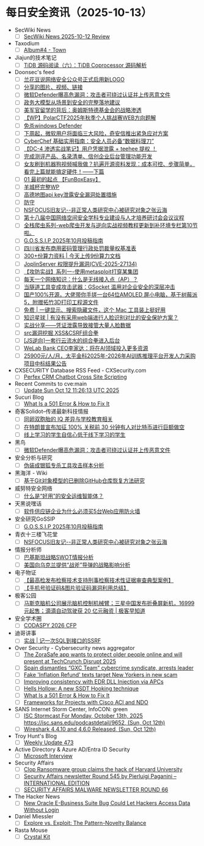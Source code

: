 # 每日安全资讯（2025-10-13）

- SecWiki News
  - [ ] [SecWiki News 2025-10-12 Review](http://www.sec-wiki.com/?2025-10-12)
- Taxodium
  - [ ] [Album#4 - Town](https://taxodium.ink/album-4.html)
- Jiajun的技术笔记
  - [ ] [TiDB 源码阅读（六）：TiDB Coprocessor 源码解析](https://jiajunhuang.com/articles/2025_10_12-tidb_source_code_coprocessor.md.html)
- Doonsec's feed
  - [ ] [兰花豆说网络安全公众号正式启用新LOGO](https://mp.weixin.qq.com/s?__biz=MzI3NzM5NDA0NA==&mid=2247492110&idx=1&sn=393f05131108b8222f005458947be08b)
  - [ ] [分享的图片、视频、链接](https://mp.weixin.qq.com/s?__biz=MzE5MTAzMzY5NA==&mid=2247485371&idx=2&sn=20aba192ded76ee2591074c42a3d7699)
  - [ ] [微软Defender曝高危漏洞：攻击者可绕过认证并上传恶意文件](https://mp.weixin.qq.com/s?__biz=MzAxOTM1MDQ1NA==&mid=2451182974&idx=1&sn=918adb5101663bca8f727f1494d1d881)
  - [ ] [政务大模型从场景到安全的完整落地建议](https://mp.weixin.qq.com/s?__biz=MzI5NTQ3NzIxMw==&mid=2247485761&idx=1&sn=20dee883c66ac56605e57d52baddf5e0)
  - [ ] [美军官留学的背后：奥姆斯特德基金会的战略渗透](https://mp.weixin.qq.com/s?__biz=Mzg2MTg3NzQ5OQ==&mid=2247485818&idx=1&sn=74c92d44d4cb1eaad48896a8265d07f5)
  - [ ] [【WP】PolarCTF2025年秋季个人挑战赛WEB方向题解](https://mp.weixin.qq.com/s?__biz=Mzk0NDYwOTcxNg==&mid=2247486271&idx=1&sn=9e7931f104d7129b562fda8cd614a6e1)
  - [ ] [免杀windows Defender](https://mp.weixin.qq.com/s?__biz=Mzk4ODg5MTY3Mw==&mid=2247483885&idx=1&sn=5a96a26219a54a96fb34f4954fab50ad)
  - [ ] [下周起，微软用户将面临三大风险，奇安信推出紧急应对方案](https://mp.weixin.qq.com/s?__biz=MzA4MDk4NTIwMg==&mid=2454064371&idx=1&sn=9af3cfcd8c2ac24920001dc7864315bc)
  - [ ] [CyberChef 基础实用指南：安全人员必备“数据料理刀”](https://mp.weixin.qq.com/s?__biz=MzI5NDg0ODkwMQ==&mid=2247486743&idx=1&sn=744b5eca2f01f6093a3676ce94938009)
  - [ ] [【DC-4 渗透实战笔记】用户凭据泄露 + teehee 提权 ！](https://mp.weixin.qq.com/s?__biz=Mzk0MTc2NDk2Nw==&mid=2247484656&idx=1&sn=fd4c69c57618a763ac23672d1a9a0ef2)
  - [ ] [完成测评产品、名录清单、信创企业后台管理功能开发](https://mp.weixin.qq.com/s?__biz=MzU3MDEwMjk2MQ==&mid=2247485268&idx=1&sn=31a34975cb2d376f0514d38568563a39)
  - [ ] [女友刷到机器狗视频喊我做？扒遍开源资料发现：成本可控、步骤简单，看完上篇就能搞定硬件！——下篇](https://mp.weixin.qq.com/s?__biz=MjM5Nzk3MjMzMA==&mid=2650570429&idx=1&sn=e7e2b63c668159c8abeccef9ba79b06f)
  - [ ] [01 最初的起点 【FunBoxEasy】](https://mp.weixin.qq.com/s?__biz=Mzg2Mzc1NzcyOA==&mid=2247484847&idx=1&sn=169c32e8517967cba1b6c5ae015b3810)
  - [ ] [羊城杯完整WP](https://mp.weixin.qq.com/s?__biz=MzkyODMxMjQ3OQ==&mid=2247485943&idx=1&sn=7f4d499dcb6609fa31fb83ae088b1f65)
  - [ ] [高德地图api key泄露安全漏洞处置措施](https://mp.weixin.qq.com/s?__biz=MzUzMDgwMjY1Mg==&mid=2247485884&idx=1&sn=45bd5bcb7d1ed74f2b840868dd883bfc)
  - [ ] [防守](https://mp.weixin.qq.com/s?__biz=MzkzMjIwMDY4Nw==&mid=2247486220&idx=1&sn=306634a5cca1d90d8ee0f198b1159de6)
  - [ ] [NSFOCUS旧友记--非正常人类研究中心被研究对象之张云海](https://mp.weixin.qq.com/s?__biz=MzUzMjQyMDE3Ng==&mid=2247488707&idx=1&sn=ca68f2740185d42a0f1b2c26f0677d22)
  - [ ] [第十八届中国网络空间安全学科专业建设与人才培养研讨会会议议程](https://mp.weixin.qq.com/s?__biz=MzAxNTc1ODU5OA==&mid=2665516484&idx=1&sn=edbe5f7a02e7a22a56209f4587be66bc)
  - [ ] [全栈爬虫系列-web爬虫开发与逆向实战视频教程更新到补环境专栏第10节啦。](https://mp.weixin.qq.com/s?__biz=MzkwOTE5MDY5NA==&mid=2247507802&idx=1&sn=c2dfde05cb602181ca0b54a2d16a294c)
  - [ ] [G.O.S.S.I.P 2025年10月投稿指南](https://mp.weixin.qq.com/s?__biz=Mzg5ODUxMzg0Ng==&mid=2247500793&idx=1&sn=0014dca42b05d547c9042943b2c9a406)
  - [ ] [四川省发布商用密码管理行政处罚裁量权基准表](https://mp.weixin.qq.com/s?__biz=MjM5OTk4MDE2MA==&mid=2655293014&idx=1&sn=d81a3971b79288daf18203f1dc465ce8)
  - [ ] [300+份算力资料 | 今天上传9份算力文档](https://mp.weixin.qq.com/s?__biz=MjM5OTk4MDE2MA==&mid=2655293014&idx=2&sn=275d4a283bc1996d455212952eee5216)
  - [ ] [JoplinServer 权限提升漏洞(CVE-2025-27134)](https://mp.weixin.qq.com/s?__biz=MzkzMTcwMTg1Mg==&mid=2247492951&idx=1&sn=982d2c0c0a0d19a5957f807fff868e0e)
  - [ ] [【攻防实战】系列一-使用metasploit打穿某集团](https://mp.weixin.qq.com/s?__biz=Mzg5NTU2NjA1Mw==&mid=2247504194&idx=1&sn=fa5241afd95ebd07b9166593f0fc16b1)
  - [ ] [每天一个网络知识：什么是无线接入点（AP）？](https://mp.weixin.qq.com/s?__biz=MzUyNTExOTY1Nw==&mid=2247531946&idx=1&sn=ff958fbe582972aa9d790a37f7287398)
  - [ ] [当隧道工具变成攻击武器：GSocket 滥用对企业安全的深层冲击](https://mp.weixin.qq.com/s?__biz=MzkzMzMyOTc5OQ==&mid=2247484488&idx=1&sn=779af2a3a768e44e4bb09d2c3fc94e66)
  - [ ] [国产100%开源，大佬带你手搓一台64位AMOLED 屏小电脑，基于树莓派5，附赠拓竹3D打印工程源文件](https://mp.weixin.qq.com/s?__biz=MjM5OTA4MzA0MA==&mid=2454940076&idx=1&sn=43cded4053ef3524b9eacfce99312509)
  - [ ] [免费 | 一键显示、搜索隐藏文件，这个 Mac 工具装上挺好用](https://mp.weixin.qq.com/s?__biz=MzI2MjcwMTgwOQ==&mid=2247492706&idx=1&sn=b96aa6e24fca95ba2f48d79886bbd1f4)
  - [ ] [知识星球 | 有没有采用web端进行人脸识别对比的安全保护方案？](https://mp.weixin.qq.com/s?__biz=MzU5ODgzNTExOQ==&mid=2247644197&idx=1&sn=045a811403dcfbb0e4dde98016e3c5ef)
  - [ ] [实战分享——凭证泄露导致接管大量人脸数据](https://mp.weixin.qq.com/s?__biz=MzkwOTg3NzAyNQ==&mid=2247484206&idx=1&sn=7ed576492f8f1b8fcf8003b4f4673a79)
  - [ ] [src漏洞挖掘 XSS&CSRF组合拳](https://mp.weixin.qq.com/s?__biz=Mzg5MDk3NDE2Mw==&mid=2247484036&idx=1&sn=62921cabb250757c28410f2526a2ced9)
  - [ ] [[JS逆向]⼀套⾏云流⽔的组合拳进⼊后台](https://mp.weixin.qq.com/s?__biz=Mzk4ODg5MTY3Mw==&mid=2247483871&idx=1&sn=0ec3c921baccbeaf00b77c6e04518bc8)
  - [ ] [WeLab Bank CEO李家达：将在AI领域投入更多资源](https://mp.weixin.qq.com/s?__biz=MzIxMDIwODM2MA==&mid=2653932783&idx=1&sn=259c879e89911a2c6499948c5db4debc)
  - [ ] [25900元/人/月，太平金科2025年-2026年AI训练推理平台开发人力采购项目中标结果公告](https://mp.weixin.qq.com/s?__biz=MzIxMDIwODM2MA==&mid=2653932783&idx=2&sn=61339c16861f731e0d0c1dfed8396409)
- CXSECURITY Database RSS Feed - CXSecurity.com
  - [ ] [Perfex CRM Chatbot Cross Site Scripting](https://cxsecurity.com/issue/WLB-2025100008)
- Recent Commits to cve:main
  - [ ] [Update Sun Oct 12 11:26:13 UTC 2025](https://github.com/trickest/cve/commit/1aacf565607410d39a8e459d916e1a58e632280e)
- Sucuri Blog
  - [ ] [What Is a 501 Error & How to Fix It](https://blog.sucuri.net/2025/10/what-is-a-501-error-how-to-fix-it.html)
- 奇客Solidot–传递最新科技情报
  - [ ] [同卵双胞胎的 IQ 差异与学校教育相关](https://www.solidot.org/story?sid=82526)
  - [ ] [在特朗普宣布加征 100% 关税前 30 分钟有人对比特币进行巨额做空](https://www.solidot.org/story?sid=82525)
  - [ ] [线上学习的学生自信心低于线下学习的学生](https://www.solidot.org/story?sid=82524)
- 黑鸟
  - [ ] [微软Defender曝高危漏洞：攻击者可绕过认证并上传恶意文件](https://mp.weixin.qq.com/s?__biz=MzAxOTM1MDQ1NA==&mid=2451182974&idx=1&sn=918adb5101663bca8f727f1494d1d881)
- 安全分析与研究
  - [ ] [伪装成银狐专杀工具攻击样本分析](https://mp.weixin.qq.com/s?__biz=MzA4ODEyODA3MQ==&mid=2247493688&idx=1&sn=ca0cbb71a05cc7b61fa71d8e1f78490a)
- 黑海洋 - Wiki
  - [ ] [基于Git对象模型的已删除GitHub仓库恢复方法研究](https://blog.upx8.com/4878)
- 威努特安全网络
  - [ ] [什么是“好用”的安全运维智能体？](https://mp.weixin.qq.com/s?__biz=MzAwNTgyODU3NQ==&mid=2651136342&idx=1&sn=143fd98faf190c6b9ce4319d16c99bf6)
- 天黑说嘿话
  - [ ] [软件供应链企业为什么必须买5台Web应用防火墙](https://mp.weixin.qq.com/s?__biz=MzI5NTQ5MTAzMA==&mid=2247484692&idx=1&sn=100506758858bfe3850dde247dd2f8fa)
- 安全研究GoSSIP
  - [ ] [G.O.S.S.I.P 2025年10月投稿指南](https://mp.weixin.qq.com/s?__biz=Mzg5ODUxMzg0Ng==&mid=2247500793&idx=1&sn=0014dca42b05d547c9042943b2c9a406)
- 青衣十三楼飞花堂
  - [ ] [NSFOCUS旧友记--非正常人类研究中心被研究对象之张云海](https://mp.weixin.qq.com/s?__biz=MzUzMjQyMDE3Ng==&mid=2247488707&idx=1&sn=ca68f2740185d42a0f1b2c26f0677d22)
- 情报分析师
  - [ ] [巴基斯坦战略SWOT情报分析](https://mp.weixin.qq.com/s?__biz=MzA3Mjc1MTkwOA==&mid=2650562353&idx=1&sn=4501ad7d219583f1c8ee54ac1947727f)
  - [ ] [美国向乌克兰提供“战斧”导弹的战略影响分析](https://mp.weixin.qq.com/s?__biz=MzA3Mjc1MTkwOA==&mid=2650562353&idx=2&sn=b51b0d4932dc32030aeb9adfd9447fd2)
- 电子物证
  - [ ] [【最高检发布检察技术支持刑事检察技术性证据审查典型案例】](https://mp.weixin.qq.com/s?__biz=MzAwNDcwMDgzMA==&mid=2651048639&idx=1&sn=4d7c4b1f487a4fc594017937270605ca)
  - [ ] [【手机号验证码&图片验证码漏洞利用总结】](https://mp.weixin.qq.com/s?__biz=MzAwNDcwMDgzMA==&mid=2651048639&idx=2&sn=3aed9647a8edefd3fea9c8c538dd21b8)
- 极客公园
  - [ ] [马斯克脑机公司展示脑机控制机械臂；三星中国发布折叠屏新机，16999 元起售；滴滴自动驾驶获 20 亿元融资 | 极客早知道](https://mp.weixin.qq.com/s?__biz=MTMwNDMwODQ0MQ==&mid=2653088226&idx=1&sn=c1a567e7366243c2c2bb6c3ccd4ee588)
- 安全学术圈
  - [ ] [CODASPY 2026 CFP](https://mp.weixin.qq.com/s?__biz=MzU5MTM5MTQ2MA==&mid=2247493923&idx=1&sn=8071ef0d9b28710ecd163aa1b1a8c691)
- 迪哥讲事
  - [ ] [实战 | 记一次SQL到接口的SSRF](https://mp.weixin.qq.com/s?__biz=MzIzMTIzNTM0MA==&mid=2247498403&idx=1&sn=52532994f266c11d89a95ca93d996f95)
- Over Security - Cybersecurity news aggregator
  - [ ] [The ZoraSafe app wants to protect older people online and will present at TechCrunch Disrupt 2025](https://techcrunch.com/2025/10/12/the-zorasafe-app-wants-to-protect-older-people-online-and-will-present-at-techcrunch-disrupt-2025/)
  - [ ] [Spain dismantles “GXC Team” cybercrime syndicate, arrests leader](https://www.bleepingcomputer.com/news/security/spain-dismantles-gxc-team-cybercrime-syndicate-arrests-leader/)
  - [ ] [Fake 'Inflation Refund' texts target New Yorkers in new scam](https://www.bleepingcomputer.com/news/security/fake-inflation-refund-texts-target-new-yorkers-in-new-scam/)
  - [ ] [Improving consistency with EDR DLL Injection via APCs](https://fluxsec.red/improving-EDR-via-windows-driver-apc-injection-rust)
  - [ ] [Hells Hollow: A new SSDT Hooking technique](https://fluxsec.red/red-team-notes)
  - [ ] [What Is a 501 Error & How to Fix It](https://blog.sucuri.net/2025/10/what-is-a-501-error-how-to-fix-it.html)
  - [ ] [Frameworks for Projects with Cisco ACI and NDO](https://www.adainese.it/blog/2025/10/12/frameworks-for-projects-with-cisco-aci-and-ndo/)
- SANS Internet Storm Center, InfoCON: green
  - [ ] [ISC Stormcast For Monday, October 13th, 2025 https://isc.sans.edu/podcastdetail/9652, (Sun, Oct 12th)](https://isc.sans.edu/diary/rss/32362)
  - [ ] [Wireshark 4.4.10 and 4.6.0 Released, (Sun, Oct 12th)](https://isc.sans.edu/diary/rss/32358)
- Troy Hunt's Blog
  - [ ] [Weekly Update 473](https://www.troyhunt.com/weekly-update-473/)
- Active Directory & Azure AD/Entra ID Security
  - [ ] [Microsoft Interview](https://adsecurity.org/?p=4802)
- Security Affairs
  - [ ] [Clop Ransomware group claims the hack of Harvard University](https://securityaffairs.com/183282/cyber-crime/clop-ransomware-group-claims-the-hack-of-harvard-university.html)
  - [ ] [Security Affairs newsletter Round 545 by Pierluigi Paganini – INTERNATIONAL EDITION](https://securityaffairs.com/183268/breaking-news/security-affairs-newsletter-round-545-by-pierluigi-paganini-international-edition.html)
  - [ ] [SECURITY AFFAIRS MALWARE NEWSLETTER ROUND 66](https://securityaffairs.com/183273/malware/security-affairs-malware-newsletter-round-66.html)
- The Hacker News
  - [ ] [New Oracle E-Business Suite Bug Could Let Hackers Access Data Without Login](https://thehackernews.com/2025/10/new-oracle-e-business-suite-bug-could.html)
- Daniel Miessler
  - [ ] [Explore vs. Exploit: The Pattern-Novelty Balance](https://danielmiessler.com/blog/explore-exploit-pattern-novelty?utm_source=rss&utm_medium=feed&utm_campaign=website)
- Rasta Mouse
  - [ ] [Crystal Kit](https://rastamouse.me/crystal-kit/)
